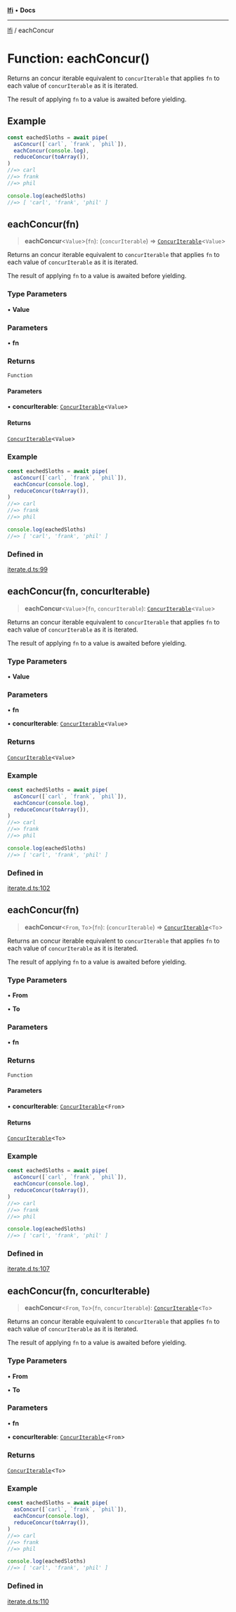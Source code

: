 [**lfi**](../readme.md) • **Docs**

---

[lfi](../globals.md) / eachConcur

# Function: eachConcur()

Returns an concur iterable equivalent to `concurIterable` that applies `fn` to
each value of `concurIterable` as it is iterated.

The result of applying `fn` to a value is awaited before yielding.

## Example

```js
const eachedSloths = await pipe(
  asConcur([`carl`, `frank`, `phil`]),
  eachConcur(console.log),
  reduceConcur(toArray()),
)
//=> carl
//=> frank
//=> phil

console.log(eachedSloths)
//=> [ 'carl', 'frank', 'phil' ]
```

## eachConcur(fn)

> **eachConcur**\<`Value`\>(`fn`): (`concurIterable`) =>
> [`ConcurIterable`](../type-aliases/ConcurIterable.md)\<`Value`\>

Returns an concur iterable equivalent to `concurIterable` that applies `fn` to
each value of `concurIterable` as it is iterated.

The result of applying `fn` to a value is awaited before yielding.

### Type Parameters

• **Value**

### Parameters

• **fn**

### Returns

`Function`

#### Parameters

• **concurIterable**:
[`ConcurIterable`](../type-aliases/ConcurIterable.md)\<`Value`\>

#### Returns

[`ConcurIterable`](../type-aliases/ConcurIterable.md)\<`Value`\>

### Example

```js
const eachedSloths = await pipe(
  asConcur([`carl`, `frank`, `phil`]),
  eachConcur(console.log),
  reduceConcur(toArray()),
)
//=> carl
//=> frank
//=> phil

console.log(eachedSloths)
//=> [ 'carl', 'frank', 'phil' ]
```

### Defined in

[iterate.d.ts:99](https://github.com/TomerAberbach/lfi/blob/c9ef1bf4d1040d7f49c52b70b358c019e55f524d/src/operations/iterate.d.ts#L99)

## eachConcur(fn, concurIterable)

> **eachConcur**\<`Value`\>(`fn`, `concurIterable`):
> [`ConcurIterable`](../type-aliases/ConcurIterable.md)\<`Value`\>

Returns an concur iterable equivalent to `concurIterable` that applies `fn` to
each value of `concurIterable` as it is iterated.

The result of applying `fn` to a value is awaited before yielding.

### Type Parameters

• **Value**

### Parameters

• **fn**

• **concurIterable**:
[`ConcurIterable`](../type-aliases/ConcurIterable.md)\<`Value`\>

### Returns

[`ConcurIterable`](../type-aliases/ConcurIterable.md)\<`Value`\>

### Example

```js
const eachedSloths = await pipe(
  asConcur([`carl`, `frank`, `phil`]),
  eachConcur(console.log),
  reduceConcur(toArray()),
)
//=> carl
//=> frank
//=> phil

console.log(eachedSloths)
//=> [ 'carl', 'frank', 'phil' ]
```

### Defined in

[iterate.d.ts:102](https://github.com/TomerAberbach/lfi/blob/c9ef1bf4d1040d7f49c52b70b358c019e55f524d/src/operations/iterate.d.ts#L102)

## eachConcur(fn)

> **eachConcur**\<`From`, `To`\>(`fn`): (`concurIterable`) =>
> [`ConcurIterable`](../type-aliases/ConcurIterable.md)\<`To`\>

Returns an concur iterable equivalent to `concurIterable` that applies `fn` to
each value of `concurIterable` as it is iterated.

The result of applying `fn` to a value is awaited before yielding.

### Type Parameters

• **From**

• **To**

### Parameters

• **fn**

### Returns

`Function`

#### Parameters

• **concurIterable**:
[`ConcurIterable`](../type-aliases/ConcurIterable.md)\<`From`\>

#### Returns

[`ConcurIterable`](../type-aliases/ConcurIterable.md)\<`To`\>

### Example

```js
const eachedSloths = await pipe(
  asConcur([`carl`, `frank`, `phil`]),
  eachConcur(console.log),
  reduceConcur(toArray()),
)
//=> carl
//=> frank
//=> phil

console.log(eachedSloths)
//=> [ 'carl', 'frank', 'phil' ]
```

### Defined in

[iterate.d.ts:107](https://github.com/TomerAberbach/lfi/blob/c9ef1bf4d1040d7f49c52b70b358c019e55f524d/src/operations/iterate.d.ts#L107)

## eachConcur(fn, concurIterable)

> **eachConcur**\<`From`, `To`\>(`fn`, `concurIterable`):
> [`ConcurIterable`](../type-aliases/ConcurIterable.md)\<`To`\>

Returns an concur iterable equivalent to `concurIterable` that applies `fn` to
each value of `concurIterable` as it is iterated.

The result of applying `fn` to a value is awaited before yielding.

### Type Parameters

• **From**

• **To**

### Parameters

• **fn**

• **concurIterable**:
[`ConcurIterable`](../type-aliases/ConcurIterable.md)\<`From`\>

### Returns

[`ConcurIterable`](../type-aliases/ConcurIterable.md)\<`To`\>

### Example

```js
const eachedSloths = await pipe(
  asConcur([`carl`, `frank`, `phil`]),
  eachConcur(console.log),
  reduceConcur(toArray()),
)
//=> carl
//=> frank
//=> phil

console.log(eachedSloths)
//=> [ 'carl', 'frank', 'phil' ]
```

### Defined in

[iterate.d.ts:110](https://github.com/TomerAberbach/lfi/blob/c9ef1bf4d1040d7f49c52b70b358c019e55f524d/src/operations/iterate.d.ts#L110)

